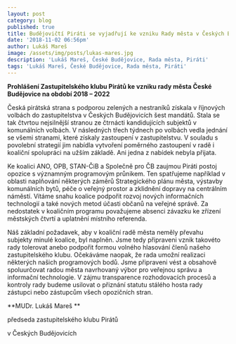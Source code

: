 ```yaml
---
layout: post
category: blog
published: true
title: Budějovičtí Piráti se vyjadřují ke vzniku Rady města v Českých Budějovicích
date: '2018-11-02 06:56pm'
author: Lukáš Mareš
image: /assets/img/posts/lukas-mares.jpg
description: 'Lukáš Mareš, České Budějovice, Rada města, Piráti'
tags: 'Lukáš Mareš, České Budějovice, Rada města, Piráti'
---
```

**Prohlášení Zastupitelského klubu Pirátů ke vzniku rady města České 
Budějovice na období 2018 – 2022** 



Česká pirátská strana s podporou zelených a nestraníků získala v říjnových volbách do zastupitelstva v Českých Budějovicích šest mandátů. Stala se tak čtvrtou nejsilnější stranou ze čtrnácti kandidujících subjektů v komunálních volbách. V následných třech týdnech po volbách vedla jednání se všemi stranami, které získaly zastoupení v zastupitelstvu. V souladu s povolební strategií jim nabídla vytvoření poměrného zastoupení v radě i koaliční spolupráci na užším základě. Ani jedna z nabídek nebyla přijata. 

Ke koalici ANO, OPB, STAN-ČiB a Společně pro ČB zaujmou Piráti postoj opozice s významným programovým průnikem. Ten spatřujeme například v oblasti naplňování některých záměrů Strategického plánu města, výstavby komunálních bytů, péče o veřejný prostor a zklidnění dopravy na centrálním náměstí. Vítáme snahu koalice podpořit rozvoj nových informačních technologií a také nových metod účasti občanů na veřejné správě. Za nedostatek v koaličním programu považujeme absenci závazku ke zřízení městských čtvrtí a uplatnění místního referenda. 

Náš základní požadavek, aby v koaliční radě města neměly převahu subjekty minulé koalice, byl naplněn. Jsme tedy připraveni vznik takovéto rady tolerovat anebo podpořit formou volného hlasování členů našeho zastupitelského klubu. Očekáváme naopak, že rada umožní realizaci některých našich programových bodů. Jsme připraveni vést a obsahově spoluurčovat radou města navrhovaný výbor pro veřejnou správu a informační technologie. V zájmu transparence rozhodovacích procesů a kontroly rady budeme usilovat o přiznání statutu stálého hosta rady zástupci nebo zástupcům všech opozičních stran. 



**MUDr. Lukáš Mareš **

předseda zastupitelského klubu Pirátů 

v Českých Budějovicích
